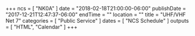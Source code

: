 +++
ncs = [ "NK0A" ]
date = "2018-02-18T21:00:00-06:00"
publishDate = "2017-12-21T12:47:37-06:00"
endTime = ""
location = ""
title = "UHF/VHF Net 7"
categories = [ "Public Service" ]
dates = [ "NCS Schedule" ]
outputs = [ "HTML", "Calendar" ]
+++
